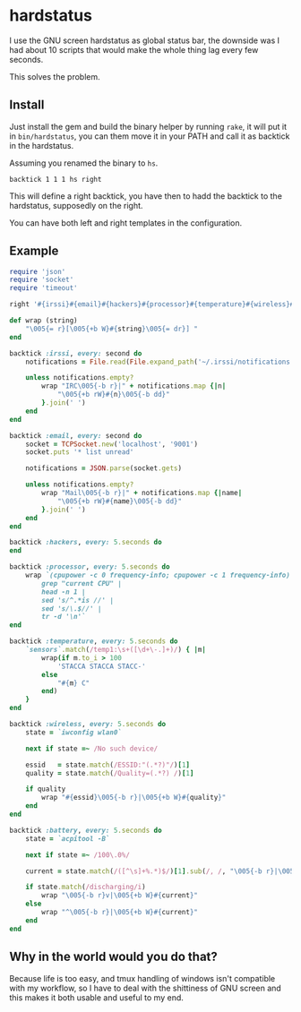 hardstatus
==========
I use the GNU screen hardstatus as global status bar, the downside was I had
about 10 scripts that would make the whole thing lag every few seconds.

This solves the problem.

Install
-------
Just install the gem and build the binary helper by running `rake`, it will
put it in `bin/hardstatus`, you can them move it in your PATH and call it as
backtick in the hardstatus.

Assuming you renamed the binary to `hs`.

```
backtick 1 1 1 hs right
```

This will define a right backtick, you have then to hadd the backtick to the
hardstatus, supposedly on the right.

You can have both left and right templates in the configuration.

Example
-------

```ruby
require 'json'
require 'socket'
require 'timeout'

right '#{irssi}#{email}#{hackers}#{processor}#{temperature}#{wireless}#{battery}'

def wrap (string)
	"\005{= r}[\005{+b W}#{string}\005{= dr}] "
end

backtick :irssi, every: second do
	notifications = File.read(File.expand_path('~/.irssi/notifications')).gsub(':', '@').split(/, /)

	unless notifications.empty?
		wrap "IRC\005{-b r}|" + notifications.map {|n|
			"\005{+b rW}#{n}\005{-b dd}"
		}.join(' ')
	end
end

backtick :email, every: second do
	socket = TCPSocket.new('localhost', '9001')
	socket.puts '* list unread'

	notifications = JSON.parse(socket.gets)

	unless notifications.empty?
		wrap "Mail\005{-b r}|" + notifications.map {|name|
			"\005{+b rW}#{name}\005{-b dd}"
		}.join(' ')
	end
end

backtick :hackers, every: 5.seconds do
end

backtick :processor, every: 5.seconds do
	wrap `(cpupower -c 0 frequency-info; cpupower -c 1 frequency-info) |
		grep "current CPU" |
		head -n 1 |
		sed 's/^.*is //' |
		sed 's/\.$//' |
		tr -d '\n'`
end

backtick :temperature, every: 5.seconds do
	`sensors`.match(/temp1:\s+([\d+\-.]+)/) { |m|
		wrap(if m.to_i > 100
			'STACCA STACCA STACC-'
		else
			"#{m} C"
		end)
	}
end

backtick :wireless, every: 5.seconds do
	state = `iwconfig wlan0`

	next if state =~ /No such device/

	essid   = state.match(/ESSID:"(.*?)"/)[1]
	quality = state.match(/Quality=(.*?) /)[1]

	if quality
		wrap "#{essid}\005{-b r}|\005{+b W}#{quality}"
	end
end

backtick :battery, every: 5.seconds do
	state = `acpitool -B`

	next if state =~ /100\.0%/

	current = state.match(/([^\s]+%.*)$/)[1].sub(/, /, "\005{-b r}|\005{+b W}")

	if state.match(/discharging/i)
		wrap "\005{-b r}v|\005{+b W}#{current}"
	else
		wrap "^\005{-b r}|\005{+b W}#{current}"
	end
end
```

Why in the world would you do that?
-----------------------------------
Because life is too easy, and tmux handling of windows isn't compatible with my
workflow, so I have to deal with the shittiness of GNU screen and this makes it
both usable and useful to my end.
